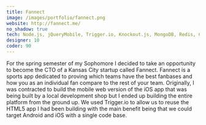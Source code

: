 ```yaml
---
title: Fannect
image: /images/portfolio/fannect.png
website: http://fannect.me/
no_shadow: true
tech: Node.js, jQueryMobile, Trigger.io, Knockout.js, MongoDB, Redis, Cloudinary, Heroku
designer: 10
coder: 90
---
```


For the spring semester of my Sophomore I decided to take an opportunity to become the CTO of a Kansas City startup called Fannect. Fannect is a sports app dedicated to proving which teams have the best fanbases and how you as an individual fan compare to the rest of your team. Originally, I was contracted to build the mobile web version of the iOS app that was being built by a local development shop but I ended up building the entire platform from the ground up. We used Trigger.io to allow us to reuse the HTML5 app I had been building with the main benefit being that we could target Android and iOS with a single code base.